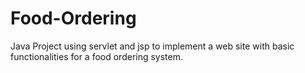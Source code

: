 # Food-Ordering
Java Project using servlet and jsp to implement a web site with basic functionalities for a food ordering system.
